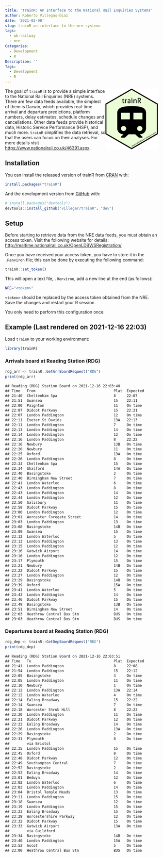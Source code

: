 ```yaml
---
title: 'trainR: An Interface to the National Rail Enquiries Systems'
author: Roberto Villegas-Diaz
date: '2021-02-08'
slug: trainR-an-interface-to-the-nre-systems
tags:
  - uk-railway
  - nre
Categories:
  - Development
  - R
Description: ''
Tags:
  - Development
  - R
---
```


<img src="https://raw.githubusercontent.com/villegar/trainR/main/inst/images/logo.png" alt="logo" align="right" height=200px/>

The goal of `trainR` is to provide a simple interface to the 
National Rail Enquiries (NRE) systems. There are few data feeds 
available, the simplest of them is Darwin, which provides real-time 
arrival and departure predictions, platform numbers, delay estimates, 
schedule changes and cancellations. Other data feeds provide historical 
data, Historic Service Performance (HSP), and much more. `trainR` 
simplifies the data retrieval, so that the users can focus on their 
analyses. For more details visit 
https://www.nationalrail.co.uk/46391.aspx.

## Installation

You can install the released version of trainR from [CRAN](https://CRAN.R-project.org) with:

``` r
install.packages("trainR")
```

And the development version from [GitHub](https://github.com/) with:

``` r
# install.packages("devtools")
devtools::install_github("villegar/trainR", "dev")
```

## Setup
Before starting to retrieve data from the NRE data feeds, you must obtain an access token. 
Visit the following website for details: http://realtime.nationalrail.co.uk/OpenLDBWSRegistration/

Once you have received your access token, you have to store it in the `.Renviron` file; this can be 
done by executing the following command:


```r
trainR::set_token()
```

This will open a text file, `.Renviron`, add a new line at the end (as follows):

```bash
NRE="<token>"
```

`<token>` should be replaced by the access token obtained from the NRE. Save the changes and restart 
your R session.

You only need to perform this configuration once.

## Example (Last rendered on 2021-12-16 22:03)

Load `trainR` to your working environment:

```r
library(trainR)
```

### Arrivals board at Reading Station (RDG)


```r
rdg_arr <- trainR::GetArrBoardRequest("RDG")
print(rdg_arr)
```

```
## Reading (RDG) Station Board on 2021-12-16 22:03:48
## Time   From                                    Plat  Expected
## 21:40  Cheltenham Spa                          8     22:07
## 21:51  Swansea                                 15    22:11
## 22:00  Paignton                                11    On time
## 22:07  Didcot Parkway                          15    22:21
## 22:07  London Paddington                       12    On time
## 22:11  Exeter St Davids                        13A   22:13
## 22:11  London Paddington                       7     On time
## 22:13  London Paddington                       14    On time
## 22:14  London Paddington                       12    On time
## 22:16  London Paddington                       8     22:22
## 22:16  Newbury                                 13B   On time
## 22:20  Newbury                                 11    On time
## 22:25  Oxford                                  13A   On time
## 22:26  London Paddington                       8     On time
## 22:33  Cheltenham Spa                          15    On time
## 22:34  Shalford                                14A   On time
## 22:40  Basingstoke                             2     On time
## 22:40  Birmingham New Street                   7     On time
## 22:41  London Waterloo                         6     On time
## 22:43  London Paddington                       8     On time
## 22:43  London Paddington                       14    On time
## 22:44  London Paddington                       12    On time
## 22:50  Salisbury                               11    On time
## 22:58  Didcot Parkway                          15    On time
## 23:00  London Paddington                       12    On time
## 23:01  Worcester Foregate Street               14    On time
## 23:03  London Paddington                       13    On time
## 23:08  Basingstoke                             14B   On time
## 23:09  Swansea                                 15    On time
## 23:12  London Waterloo                         5     On time
## 23:13  London Paddington                       13    On time
## 23:15  London Paddington                       12    On time
## 23:16  Gatwick Airport                         14    On time
## 23:16  London Paddington                       12    On time
## 23:17  Plymouth                                15    On time
## 23:21  Newbury                                 14B   On time
## 23:22  Didcot Parkway                          15    On time
## 23:27  London Paddington                       12    On time
## 23:29  Basingstoke                             14B   On time
## 23:39  Oxford                                  15A   On time
## 23:41  London Waterloo                         5     On time
## 23:43  London Paddington                       14    On time
## 23:46  Didcot Parkway                          15    On time
## 23:49  Basingstoke                             13B   On time
## 23:51  Birmingham New Street                   14    On time
## 22:03  Heathrow Central Bus Stn                BUS   On time
## 23:03  Heathrow Central Bus Stn                BUS   On time
```

### Departures board at Reading Station (RDG)


```r
rdg_dep <- trainR::GetDepBoardRequest("RDG")
print(rdg_dep)
```

```
## Reading (RDG) Station Board on 2021-12-16 22:03:51
## Time   To                                      Plat  Expected
## 21:41  London Paddington                       8     22:08
## 21:54  London Paddington                       15    22:12
## 22:05  Basingstoke                             3     On time
## 22:05  London Paddington                       11    On time
## 22:10  Newbury                                 1     On time
## 22:12  London Paddington                       13A   22:14
## 22:12  London Waterloo                         4     On time
## 22:14  Ealing Broadway                         15    22:22
## 22:14  Swansea                                 7     On time
## 22:18  Worcester Shrub Hill                    8     22:23
## 22:20  London Paddington                       11    On time
## 22:21  Didcot Parkway                          12    On time
## 22:22  Ealing Broadway                         14    On time
## 22:26  London Paddington                       13A   On time
## 22:29  Basingstoke                             2     On time
## 22:31  Plymouth                                8     On time
##        via Bristol                             
## 22:35  London Paddington                       15    On time
## 22:45  Oxford                                  8     On time
## 22:48  Didcot Parkway                          12    On time
## 22:49  Southampton Central                     7     On time
## 22:52  Basingstoke                             2     On time
## 22:52  Ealing Broadway                         14    On time
## 23:01  Bedwyn                                  12    On time
## 23:02  London Waterloo                         6     On time
## 23:03  London Paddington                       14    On time
## 23:04  Bristol Temple Meads                    13    On time
## 23:11  London Paddington                       15    On time
## 23:18  Swansea                                 12    On time
## 23:19  London Paddington                       15    On time
## 23:23  Ealing Broadway                         15    On time
## 23:28  Worcestershire Parkway                  12    On time
## 23:32  Didcot Parkway                          15    On time
## 23:33  Gatwick Airport                         13A   On time
##        via Guildford                           
## 23:34  Basingstoke                             14B   On time
## 23:40  London Paddington                       15A   On time
## 23:52  Ascot                                   5     On time
## 23:00  Heathrow Central Bus Stn                BUS   On time
```
